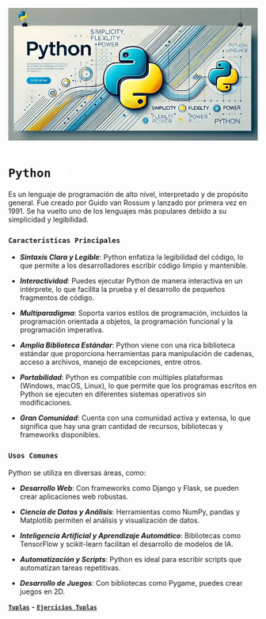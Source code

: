 ![pythopn](./assets/img/Python_moderno_.webp)

# `Python` ![Icon Python](./assets/img/python_icon_2.png)

Es un lenguaje de programación de alto nivel, interpretado y de propósito general. Fue creado por Guido van Rossum y lanzado por primera vez en 1991. Se ha vuelto uno de los lenguajes más populares debido a su simplicidad y legibilidad.

### `Características Principales`

- **_Sintaxis Clara y Legible_**: Python enfatiza la legibilidad del código, lo que permite a los desarrolladores escribir código limpio y mantenible.

- **_Interactividad_**: Puedes ejecutar Python de manera interactiva en un intérprete, lo que facilita la prueba y el desarrollo de pequeños fragmentos de código.

- **_Multiparadigma_**: Soporta varios estilos de programación, incluidos la programación orientada a objetos, la programación funcional y la programación imperativa.

- **_Amplia Biblioteca Estándar_**: Python viene con una rica biblioteca estándar que proporciona herramientas para manipulación de cadenas, acceso a archivos, manejo de excepciones, entre otros.

- **_Portabilidad_**: Python es compatible con múltiples plataformas (Windows, macOS, Linux), lo que permite que los programas escritos en Python se ejecuten en diferentes sistemas operativos sin modificaciones.

- **_Gran Comunidad_**: Cuenta con una comunidad activa y extensa, lo que significa que hay una gran cantidad de recursos, bibliotecas y frameworks disponibles.

### `Usos Comunes`

Python se utiliza en diversas áreas, como:

- **_Desarrollo Web_**: Con frameworks como Django y Flask, se pueden crear aplicaciones web robustas.

- **_Ciencia de Datos y Análisis_**: Herramientas como NumPy, pandas y Matplotlib permiten el análisis y visualización de datos.

- **_Inteligencia Artificial y Aprendizaje Automático_**: Bibliotecas como TensorFlow y scikit-learn facilitan el desarrollo de modelos de IA.

- **_Automatización y Scripts_**: Python es ideal para escribir scripts que automatizan tareas repetitivas.

- **_Desarrollo de Juegos_**: Con bibliotecas como Pygame, puedes crear juegos en 2D.

[**`Tuplas`**](/_09_tuplas.md)
**-**
[**`Ejercicios Tuplas`**](/_10_tuplas_ejercicios.md)
